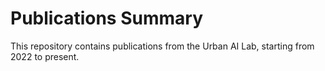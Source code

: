 # Publications Summary
This repository contains publications from the Urban AI Lab, starting from 2022 to present.
